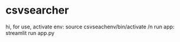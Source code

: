 # csvsearcher

hi,
for use,
activate env: source csvseachenv/bin/activate /n
run app: streamlit run app.py
